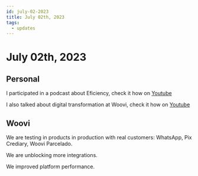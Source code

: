 ```yaml
---
id: july-02-2023
title: July 02th, 2023
tags:
  - updates
---
```


# July 02th, 2023

## Personal

I participated in a podcast about Eficiency, check it how on [Youtube](../../youtube.mdx)

I also talked about digital transformation at Woovi, check it how on [Youtube](../../youtube.mdx)

## Woovi

We are testing in products in production with real customers: WhatsApp, Pix Crediary, Woovi Parcelado.

We are unblocking more integrations.

We improved platform performance.
